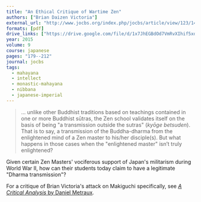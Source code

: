 ```yaml
---
title: "An Ethical Critique of Wartime Zen"
authors: ["Brian Daizen Victoria"]
external_url: "http://www.jocbs.org/index.php/jocbs/article/view/123/140"
formats: [pdf]
drive_links: ["https://drive.google.com/file/d/1x7JhEGBdOd7VmRvXIhif5xdnsNBYIL96/view?usp=drivesdk"]
year: 2015
volume: 9
course: japanese
pages: "179--212"
journal: jocbs
tags:
  - mahayana
  - intellect
  - monastic-mahayana
  - nibbana
  - japanese-imperial
---
```


> … unlike other Buddhist traditions based on teachings contained in one or more Buddhist sūtras, the Zen school validates itself on the basis of being "a transmission outside the sutras" (*kyōge betsuden*).
> That is to say, a transmission of the Buddha-dharma from the enlightened mind of a Zen master to his/her disciple(s).
> But what happens in those cases when the "enlightened master" isn’t truly enlightened?

Given certain Zen Masters' vociferous support of Japan's militarism during World War II, how can their students today claim to have a legitimate "Dharma transmission"?

For a critique of Brian Victoria's attack on Makiguchi specifically, see [*A Critical Analysis* by Daniel Metraux](/content/articles/critical-analysis-of-brian-victoria-s_metraux-daniel-a).
